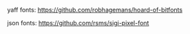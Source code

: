 
yaff fonts:
https://github.com/robhagemans/hoard-of-bitfonts

json fonts:
https://github.com/rsms/sigi-pixel-font
